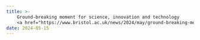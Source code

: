 ```yaml
---
title: >-
    Ground-breaking moment for science, innovation and technology
    <a href="https://www.bristol.ac.uk/news/2024/may/ground-breaking-moment-for-science.html" target="_blank">Isambard-AI arrives <i class="fas fa-angle-double-right"></i></a>
date: 2024-05-15 
---
```


